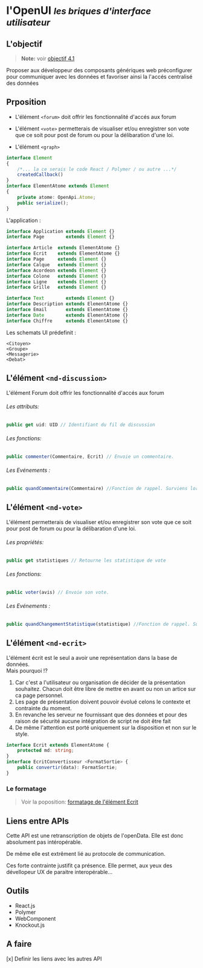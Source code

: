
l'OpenUI
<small>*les briques d'interface utilisateur*</small>
===

## L'objectif

> **Note:** voir [objectif 4.1](../../CDF.md)

Proposer aux développeur des composants génériques web
préconfigurer pour communiquer avec les données et favoriser
ainsi la l'accés centralisé des données

## Prposition

- L'élément ```<forum>``` doit offrir les fonctionnalité
 d'accés aux forum

- L'élément ```<vote>``` permetterais de visualiser et/ou
  enregistrer son vote que ce soit pour post de forum ou
  pour la délibaration d'une loi.

- L'élément ```<graph>```

```typescript
interface Element
{
    /*... la ce serais le code React / Polymer / ou autre ...*/
    createdCallback()
}
interface ElementAtome extends Element
{
    private atome: OpenApi.Atome;
    public serialize();
}
```

L'application :

```typescript
interface Application extends Element {}
interface Page        extends Element {}
```

```typescript
interface Article  extends ElementAtome {}
interface Ecrit    extends ElementAtome {}
interface Page     extends Element {}
interface Calque   extends Element {}
interface Acordeon extends Element {}
interface Colone   extends Element {}
interface Ligne    extends Element {}
interface Grille   extends Element {}
```

```typescript
interface Text        extends Element {}
interface Description extends ElementAtome {}  
interface Email       extends ElementAtome {}
interface Date        extends ElementAtome {}
interface Chiffre     extends ElementAtome {}
```

Les schemats UI prédefinit :

```
<Citoyen>
<Groupe>
<Messagerie>
<Debat>
```

## L'élément `<nd-discussion>`

L'élément Forum doit offrir les fonctionnalité
d'accés aux forum

###### Les attributs:
```ts
public get uid: UID // Identifiant du fil de discussion
```

###### Les fonctions:
```ts
public commenter(Commentaire, Ecrit) // Envoie un commentaire. 
```

###### Les Evénements :
```ts
public quandCommentaire(Commentaire) //Fonction de rappel. Surviens lors d'un nouveau message
```

## L'élément `<nd-vote>`

L'élément permetterais de visualiser et/ou
enregistrer son vote que ce soit pour post de forum ou
pour la délibaration d'une loi. 

###### Les propriétés:
```ts
public get statistiques // Retourne les statistique de vote
```

###### Les fonctions:
```ts
public voter(avis) // Envoie son vote. 
```

###### Les Evénements :
```ts
public quandChangementStatistique(statistique) //Fonction de rappel. Surviens lors d'un changement de statistique
```


## L'élément `<nd-ecrit>`

L'élément écrit est le seul a avoir une représentation dans la base de données. \
Mais pourquoi !?

1. Car c'est a l'utilisateur ou organisation de décider de la présentation
souhaitez. Chacun doit être libre de mettre en avant ou non un artice sur
ca page personnel.
2. Les page de présentation doivent pouvoir évolué celons le contexte
et contrainte du moment.
3. En revanche les serveur ne fournissant que des données et
pour des raison de sécurité aucune intégration de script ne doit être fait
4. De même l'attention est porté uniquement sur la disposition et non sur le
style.


```ts
interface Ecrit extends ElementAtome {
    protected md: string;
}
interface EcritConvertisseur <FormatSortie> {
    public convertir(data): FormatSortie;
}
```

### Le formatage

> Voir la poposition: [formatage de l'élément Ecrit](OpenUI-Ecrit.md)

## Liens entre APIs

Cette API est une retranscription de objets de l'openData.
Elle est donc absolument pas intéropérable.

De même elle est extrêment lié au protocole de communication.

Ces forte contrainte justifit ça présence. Elle permet, aux yeux
des dévellopeur UX de paraitre interopérable...

## Outils

- React.js
- Polymer
- WebComponent
- Knockout.js

## A faire

[x] Definir les liens avec les autres API
